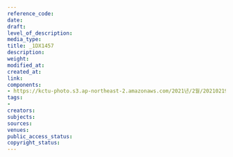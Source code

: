 ```yaml
---
reference_code: 
date: 
draft: 
level_of_description: 
media_type: 
title: _1DX1457
description: 
weight: 
modified_at: 
created_at: 
link: 
components:
- https://kctu-photo.s3.ap-northeast-2.amazonaws.com/2021년/2월/20210219_백기완+선생+발인.영결식.하관/송승현/_1DX1457.jpg
tags:
- 
creators: 
subjects: 
sources: 
venues: 
public_access_status: 
copyright_status: 
---
```


